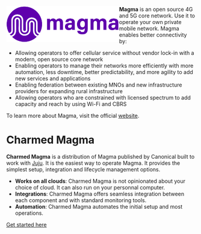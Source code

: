 <a href="url"><img src="docs/images/magma-logo-purple.svg" align="left" width="300" ></a>

**Magma** is an open source 4G and 5G core network. Use it to operate your own private mobile 
network. Magma enables better connectivity by:

- Allowing operators to offer cellular service without vendor lock-in with a modern, open source core network
- Enabling operators to manage their networks more efficiently with more automation, less downtime, better predictability, and more agility to add new services and applications
- Enabling federation between existing MNOs and new infrastructure providers for expanding rural infrastructure
- Allowing operators who are constrained with licensed spectrum to add capacity and reach by using Wi-Fi and CBRS

To learn more about Magma, visit the official [website](https://magmacore.org/).

# Charmed Magma

**Charmed Magma** is a distribution of Magma published by Canonical built to work with 
[Juju](https://juju.is/). It is the easiest way to operate Magma. It provides the simplest setup, integration and 
lifecycle management options.

- **Works on all clouds**: Charmed Magma is not opinionated about your choice of cloud. It can also 
run on your personnal computer.
- **Integrations**: Charmed Magma offers seamless integration between each component and with 
standard monitoring tools.
- **Automation**: Charmed Magma automates the initial setup and most operations.

[Get started here](tutorial/overview.md)

